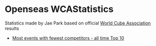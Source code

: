 # Openseas WCAStatistics

Statistics made by Jae Park based on official [World Cube Association](https://www.worldcubeassociation.org) results

- [Most events with fewest competitors - all time Top 10](https://github.com/openseasgmail/WCAstuff/edit/master/MostEventsPerPeople/results/alltime.md)
